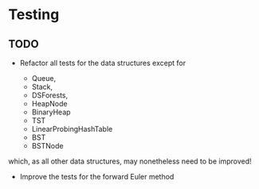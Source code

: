 # Testing

## TODO

- Refactor all tests for the data structures except for 

    - Queue, 
    - Stack,
    - DSForests,
    - HeapNode
    - BinaryHeap
    - TST 
    - LinearProbingHashTable
    - BST
    - BSTNode
    
which, as all other data structures, may nonetheless need to be improved!

- Improve the tests for the forward Euler method
